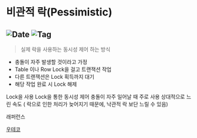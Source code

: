 # 비관적 락(Pessimistic)

![Date](https://img.shields.io/badge/Date-2024--12--25-blue)
![Tag](https://img.shields.io/badge/Tag-Database-white)
---
> 실제 락을 사용하는 동시성 제어 하는 방식

- 충돌이 자주 발생할 것이라고 가정
- Table 이나 Row Lock을 걸고 트랜잭션 작업
- 다른 트랜잭션은 Lock 획득까지 대기
- 해당 작업 완료 시 Lock 해제

Lock을 사용
Lock을 통한 동시성 제어
충돌이 자주 일어날 때 주로 사용
상대적으로 느린 속도 ( 락으로 인한 처리가 늦어지기 때문에, 낙관적 락 보단 느릴 수 있음)

래퍼런스

[우테코](https://youtu.be/era8W7q3CeQ?si=fuzQWfd3vt8Nw8Yf)